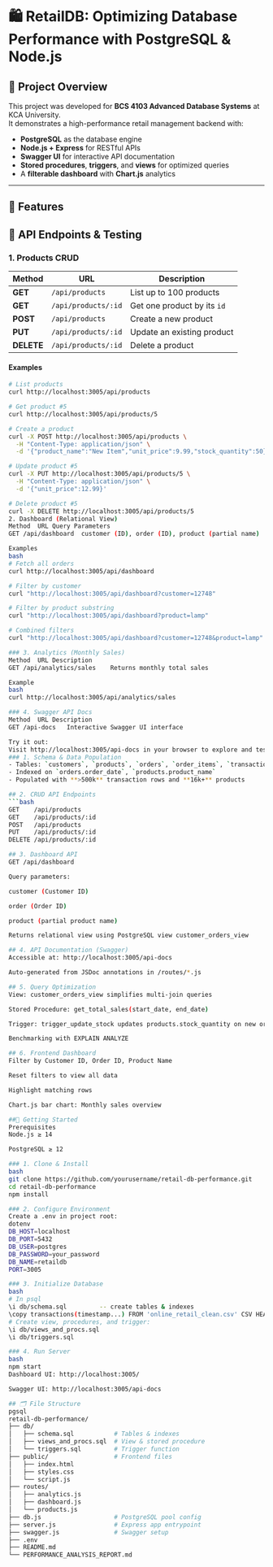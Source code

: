 # 🛍️ RetailDB: Optimizing Database Performance with PostgreSQL & Node.js

## 📖 Project Overview

This project was developed for **BCS 4103 Advanced Database Systems** at KCA University.  
It demonstrates a high-performance retail management backend with:

- **PostgreSQL** as the database engine  
- **Node.js + Express** for RESTful APIs  
- **Swagger UI** for interactive API documentation  
- **Stored procedures**, **triggers**, and **views** for optimized queries  
- A **filterable dashboard** with **Chart.js** analytics  

---

## 🚀 Features

## 🔗 API Endpoints & Testing

### 1. Products CRUD

| Method | URL                          | Description                   |
|--------|------------------------------|-------------------------------|
| **GET**    | `/api/products`              | List up to 100 products       |
| **GET**    | `/api/products/:id`          | Get one product by its `id`   |
| **POST**   | `/api/products`              | Create a new product          |
| **PUT**    | `/api/products/:id`          | Update an existing product    |
| **DELETE** | `/api/products/:id`          | Delete a product              |

#### Examples
```bash
# List products
curl http://localhost:3005/api/products

# Get product #5
curl http://localhost:3005/api/products/5

# Create a product
curl -X POST http://localhost:3005/api/products \
  -H "Content-Type: application/json" \
  -d '{"product_name":"New Item","unit_price":9.99,"stock_quantity":50}'

# Update product #5
curl -X PUT http://localhost:3005/api/products/5 \
  -H "Content-Type: application/json" \
  -d '{"unit_price":12.99}'

# Delete product #5
curl -X DELETE http://localhost:3005/api/products/5
2. Dashboard (Relational View)
Method	URL	Query Parameters
GET	/api/dashboard	customer (ID), order (ID), product (partial name)

Examples
bash
# Fetch all orders
curl http://localhost:3005/api/dashboard

# Filter by customer
curl "http://localhost:3005/api/dashboard?customer=12748"

# Filter by product substring
curl "http://localhost:3005/api/dashboard?product=lamp"

# Combined filters
curl "http://localhost:3005/api/dashboard?customer=12748&product=lamp"

### 3. Analytics (Monthly Sales)
Method	URL	Description
GET	/api/analytics/sales	Returns monthly total sales

Example
bash
curl http://localhost:3005/api/analytics/sales

### 4. Swagger API Docs
Method	URL	Description
GET	/api-docs	Interactive Swagger UI interface

Try it out:
Visit http://localhost:3005/api-docs in your browser to explore and test every endpoint.
### 1. Schema & Data Population
- Tables: `customers`, `products`, `orders`, `order_items`, `transactions`  
- Indexed on `orders.order_date`, `products.product_name`  
- Populated with **>500k** transaction rows and **16k+** products  

## 2. CRUD API Endpoints
```bash
GET    /api/products
GET    /api/products/:id
POST   /api/products
PUT    /api/products/:id
DELETE /api/products/:id

## 3. Dashboard API
GET /api/dashboard

Query parameters:

customer (Customer ID)

order (Order ID)

product (partial product name)

Returns relational view using PostgreSQL view customer_orders_view

## 4. API Documentation (Swagger)
Accessible at: http://localhost:3005/api-docs

Auto-generated from JSDoc annotations in /routes/*.js

## 5. Query Optimization
View: customer_orders_view simplifies multi-join queries

Stored Procedure: get_total_sales(start_date, end_date)

Trigger: trigger_update_stock updates products.stock_quantity on new orders

Benchmarking with EXPLAIN ANALYZE

## 6. Frontend Dashboard
Filter by Customer ID, Order ID, Product Name

Reset filters to view all data

Highlight matching rows

Chart.js bar chart: Monthly sales overview

##🔧 Getting Started
Prerequisites
Node.js ≥ 14

PostgreSQL ≥ 12

### 1. Clone & Install
bash
git clone https://github.com/yourusername/retail-db-performance.git
cd retail-db-performance
npm install

### 2. Configure Environment
Create a .env in project root:
dotenv
DB_HOST=localhost
DB_PORT=5432
DB_USER=postgres
DB_PASSWORD=your_password
DB_NAME=retaildb
PORT=3005

### 3. Initialize Database
bash
# In psql
\i db/schema.sql         -- create tables & indexes
\copy transactions(timestamp...) FROM 'online_retail_clean.csv' CSV HEADER
# Create view, procedures, and trigger:
\i db/views_and_procs.sql
\i db/triggers.sql

### 4. Run Server
bash
npm start
Dashboard UI: http://localhost:3005/

Swagger UI: http://localhost:3005/api-docs

## 🗂️ File Structure
pgsql
retail-db-performance/
├── db/
│   ├── schema.sql           # Tables & indexes
│   ├── views_and_procs.sql  # View & stored procedure
│   └── triggers.sql         # Trigger function
├── public/                  # Frontend files
│   ├── index.html
│   ├── styles.css
│   └── script.js
├── routes/
│   ├── analytics.js
│   ├── dashboard.js
│   └── products.js
├── db.js                    # PostgreSQL pool config
├── server.js                # Express app entrypoint
├── swagger.js               # Swagger setup
├── .env
├── README.md
└── PERFORMANCE_ANALYSIS_REPORT.md
